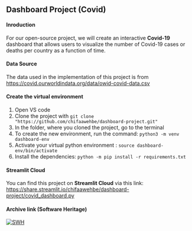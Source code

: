 ## Dashboard Project (Covid)
#### Inroduction
For our open-source project, we will create an interactive **Covid-19** dashboard that allows users to visualize the number of Covid-19 cases or deaths per country as a function of time.

#### Data Source
The data used in the implementation of this project is from https://covid.ourworldindata.org/data/owid-covid-data.csv

#### Create the virtual environment
1. Open VS code
1. Clone the project with `git clone "https://github.com/chifaawehbe/dashboard-project.git"`
1. In the folder, where you cloned the project, go to the terminal 
1. To create the new environment, run the command: `python3 -m venv dashboard-env` 
1. Activate your virtual python environment : `source dashboard-env/bin/activate` 
1. Install the dependencies: `python -m pip install -r requirements.txt`

#### Streamlit Cloud
You can find this project on **Streamlit Cloud** via this link:
https://share.streamlit.io/chifaawehbe/dashboard-project/covid_dashboard.py 

#### Archive link (Software Heritage)
[![SWH](https://archive.softwareheritage.org/badge/swh:1:dir:ddd368c6fcac5444df2484f9f8e1cfb7284374e6/)](https://archive.softwareheritage.org/swh:1:dir:ddd368c6fcac5444df2484f9f8e1cfb7284374e6;origin=https://github.com/chifaawehbe/dashboard-project;visit=swh:1:snp:d14c022645a7a3093a613c0039efa24f4d1bbcf4;anchor=swh:1:rev:e4fee1f836b3d4bc24d2be5dd207ecc72cbf1f22)

